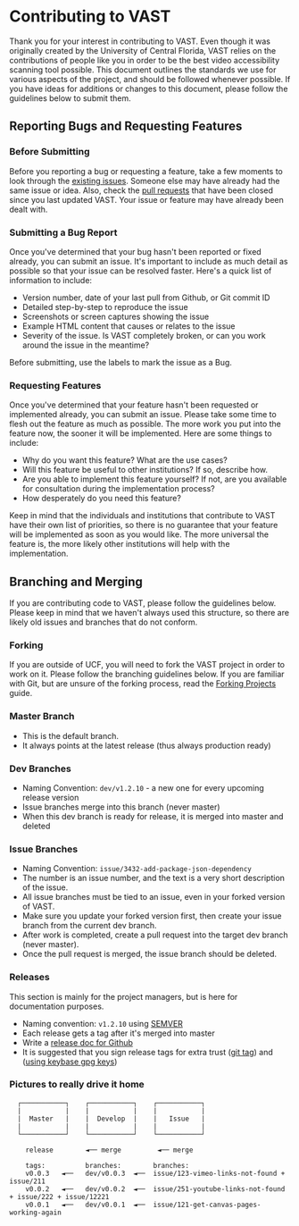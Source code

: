 # Contributing to VAST

Thank you for your interest in contributing to VAST.  Even though it was originally created by the University of Central Florida, VAST relies on the contributions of people like you in order to be the best video accessibility scanning tool possible.  This document outlines the standards we use for various aspects of the project, and should be followed whenever possible.  If you have ideas for additions or changes to this document, please follow the guidelines below to submit them.

## Reporting Bugs and Requesting Features

### Before Submitting

Before you reporting a bug or requesting a feature, take a few moments to look through the [existing issues](https://github.com/ucfopen/VAST/issues).  Someone else may have already had the same issue or idea.  Also, check the [pull requests](https://github.com/ucfopen/VAST/pulls) that have been closed since you last updated VAST.  Your issue or feature may have already been dealt with.

### Submitting a Bug Report

Once you've determined that your bug hasn't been reported or fixed already, you can submit an issue.  It's important to include as much detail as possible so that your issue can be resolved faster.  Here's a quick list of information to include:

* Version number, date of your last pull from Github, or Git commit ID
* Detailed step-by-step to reproduce the issue
* Screenshots or screen captures showing the issue
* Example HTML content that causes or relates to the issue
* Severity of the issue.  Is VAST completely broken, or can you work around the issue in the meantime?

Before submitting, use the labels to mark the issue as a Bug.

### Requesting Features

Once you've determined that your feature hasn't been requested or implemented already, you can submit an issue.  Please take some time to flesh out the feature as much as possible.  The more work you put into the feature now, the sooner it will be implemented.  Here are some things to include:

* Why do you want this feature?  What are the use cases?
* Will this feature be useful to other institutions?  If so, describe how.
* Are you able to implement this feature yourself?  If not, are you available for consultation during the implementation process?
* How desperately do you need this feature?

Keep in mind that the individuals and institutions that contribute to VAST have their own list of priorities, so there is no guarantee that your feature will be implemented as soon as you would like.  The more universal the feature is, the more likely other institutions will help with the implementation.

## Branching and Merging

If you are contributing code to VAST, please follow the guidelines below.  Please keep in mind that we haven't always used this structure, so there are likely old issues and branches that do not conform.

### Forking

If you are outside of UCF, you will need to fork the VAST project in order to work on it.  Please follow the branching guidelines below.  If you are familiar with Git, but are unsure of the forking process, read the [Forking Projects](https://guides.github.com/activities/forking/) guide.

### Master Branch

* This is the default branch.
* It always points at the latest release (thus always production ready)

### Dev Branches

* Naming Convention: `dev/v1.2.10` - a new one for every upcoming release version
* Issue branches merge into this branch (never master)
* When this dev branch is ready for release, it is merged into master and deleted

### Issue Branches

* Naming Convention: `issue/3432-add-package-json-dependency`
* The number is an issue number, and the text is a very short description of the issue.
* All issue branches must be tied to an issue, even in your forked version of VAST.
* Make sure you update your forked version first, then create your issue branch from the current dev branch.
* After work is completed, create a pull request into the target dev branch (never master).
* Once the pull request is merged, the issue branch should be deleted.

### Releases

This section is mainly for the project managers, but is here for documentation purposes.

* Naming convention: `v1.2.10` using [SEMVER](http://semver.org/)
* Each release gets a tag after it's merged into master
* Write a [release doc for Github](https://help.github.com/articles/creating-releases/)
* It is suggested that you sign release tags for extra trust ([git tag](https://git-scm.com/book/tr/v2/Git-Tools-Signing-Your-Work)) and ([using keybase gpg keys](https://***REMOVED***/snippets/103))


### Pictures to really drive it home

```
  ┌───────────┐    ┌───────────┐    ┌───────────┐
  |           |    |           |    |           |
  |  Master   |    |  Develop  |    |   Issue   |
  |           |    |           |    |           |
  └───────────┘    └───────────┘    └───────────┘

    release        ◄── merge         ◄── merge

  	tags:          branches:        branches:
    v0.0.3   ◄──   dev/v0.0.3  ◄──  issue/123-vimeo-links-not-found + issue/211
    v0.0.2   ◄──   dev/v0.0.2  ◄──  issue/251-youtube-links-not-found + issue/222 + issue/12221
    v0.0.1   ◄──   dev/v0.0.1  ◄──  issue/121-get-canvas-pages-working-again

```
